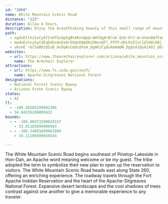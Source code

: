 ```yaml
---
id: "2060"
name: White Mountain Scenic Road
distance: "123"
duration: Allow 4 hours.
description: Enjoy the breathtaking beauty of this small range of mountains located in east-central Arizona.
path:
  - sgdoEtlkzSxCyAfIsHfGsApEgBtAKnn@p@~AWlDgArB?nA`@xE~DrC~A~GtAxBAfFe@~@FhCv@hRhHr@p@Zp@bAbE^bA|@z@lD|Ad@l@~@xAhAnDzBxClApCzBhChAjDlBzCt@x@hAPn@Q^[hB_EXgADkAOeAyDiGWkAFg@Vy@vB_En@s@b@K^Bx@n@hA|B\Zj@Vr@@x@YfDeEz@a@x@?|@X^\X`@Nl@Dp@CbKDx@Lh@b@f@ZPb@Bd@CVOl@u@lAeC|@k@z@?d@Pr@l@x@pA`@jANfAB`GAl@_ArG~@fGh@~@^Lh@D~PaBbAWlFeCh@a@~@{B~@oAv@[zAEl@LbAv@rFnJd@fADp@A`CPb@r@d@^CfAe@xByA~A_BNc@JsCVwBxCmIx@aAtCsAv@y@N_@Rs@hBmLd@mBxA{D|@}@~Dk@x@Bl@TP^Z|ALxBAnBc@xGHl@Pv@bBfAr@x@^xAd@dF?fB{AhM@`BRp@`EhJNt@DtAUfEJl@h@|@h@Xd@D|@]X[fLiS~@}@|DmC\e@h@aBCaGHsAz@_FhFqRdAeDd@gAn@y@l@k@`Ae@|@SxBSlVs@fEDbCf@~Bv@nGtDbWj[t@~AT`APhAP|FTjC`@dBj@tAt@dAbAz@rAt@fj@pOtAPjIq@zMPrCd@xB`ApD~B~Al@rElAlAl@rl@jk@fBrAn@Vn@H|CJjNBlAS~AcAzGmInB_BjU}OpBy@|Cg@|ACnBThAXfh@jUj_@j]xBxA`G`Df[bWfm@xg@xJtIdA`BhD|ItIfVlAvAZVhBZhHYt@?j@LbAb@t@f@|D`EvF`D`Dv@zLrBtAx@fJhQlBlBpJlHbAzAxEjLtAhB`BjA~Br@xBDnV{@|@YhByBj@c@rAS`@FnAb@f~@dc@jJfElBp@~ATbDDfg@S|Fs@hCEbBX~J`Fn@d@hAtA~AdD}A~AoAfB}GjK}B`HgHlZePp^}B~DsCdC_BtCo@zBSbCElAHxAbC`OTzBCfHUtIe@fJ?~Ez@z_@l@`R?xCEtDWpDkAfMMz@[~@u@v@aGrBiA`A_C`EqCxFsA`BuAjAe@l@m@hBOt@OfCSpH}@nF}Kb^y@|DO~CIxGA~C`@pK_@~d@IpAu@rBaJnLs@~ASzAf@pDBjAKb@k@hAmJpK}BvCyBzBiA`Ec@d@o@ByEk@oHk@gD_AcJsFoABoIfD{AR_BQ}@YgE{Bu@ScCSuAf@cS|PoC|AgDt@_YjD}B`@e@VyAxAiA`DoAjE_AtEwAnFkGxNeA`DG~CPtHE`FHvDGh@KXUVm@Re@A]SiFgNoCqEgDqG{CkHgDaHeAeBm@m@iAm@w@SoBEiBRiL~A}EdAoFX_JNsDb@wFlA}EpA{Nx@eGf@iFrAmCrA}C`DcD|EyAtDiDtKiCxEy@jAsC|CiQpOmFvFyBxD{JvTiBjDmSrYqLfPaEnGwGjJeAnBk@xA}@|DY|C?pCbBp_@TjCr@|FnArHXlGHrFDdVN~Ef@xDdChN^zCL~A@fEUpD]`C_AxCiB~CiBhB{MdKcAlAo@dA_@hAg@vD_A|R_@lBk@~AmA~As@l@e@VsBj@_EFeKY}GEaELwD^sD~@qAd@kEzB}EdEgCdDeAbBiOn]iDnGmBvCoDtEeH`HoGrEuFxCkhBh~@rDnKnJvVp@lCnAzHb@dEt@vOd@xEl@rDnAlF|s@`pBjA`Er@~DrAbMx@rGr@fDpAfEpCjGpHnNlCzGz@~ChAhGlEpc@HrCOjDmAbGeBzEqFrJcCjIoCpM_AdDgAfCyC~EsBtBy_@tXeD`DmB`CyA|B}AnCkAjCyV|q@}@jCs@lC{AzHyAfL{Dlf@iFxj@gB|TErHR`Fj@|EbCtMh@dFHdEC|E[jFc@`D_AxEuHvYiAlD}GlO{AnEm@xBgTn|@o@fDoAhIk@rFi@lLGlEv@jzAMdFOlB_AxEcBhF{KhYgk@zvAqEtKaCtE{DdGcC`D{`AxhAuBtDu@pBaAzC_AxEm@zEoDha@YdDU|E?lzADnINfGh@lDn@~BbGnP`A`Dn@tDp@rJb@xBd@dBdBnD|@rAtGrHhApBrAlDxAtFZlC\~FnAzb@XdK?dDInCYfD_D`Tq@xGK|NNbNArKIt@u@pDOzPc@lDa@dBqBtCeNfO{H`LyAfB}CxBmEfB{Ax@s@r@qAjC[lAIlAEzCh@dDxB`JtChK`CvJx@tG`Ffi@IrJwEhvA_@|Fo@jBi@dA
  - mwdoEvtxySyCdEqDdGsAnEeArEk@nEWpDKzDNxn@Fl_FPfF~@hLRzEIxC{@lKW|GB|_ANfGZvErC~YhPt}AxAjIjJh]n@jDb@lDPnDFtC^`t@JjGXtIZbFzn@~|H`BrOpIps@TdEO`KT`EbAjDxCvGxAdGlBzEvh@|cAli@xeA|BrGp@`DlAnHfDnUVrAp@jGFnEOpGYlB{@nD}B~He@xCYlD?`FNdDt@lEfBlFnAtBjBzBpNdNxB`CxArBbBzC|IfSr@~@zA`BbBfAzIdEvBlArCvCdA`BlAfD|Gj[tAjDvAnB`CvBpAr@jG~BrFhDnA~AbAjBpAlEnCbSdN~gApQbuApBrPx@|KPtG?j]M~Em@zD_AbEcAfCgCzDiEjFcB`DeBrFo@fDQtBKrACbE`@v~@MfCcC~Qc@dFCfGXdDf@rCx@nC|ErMpVbl@dCrHrJpTvRji@lC~F
  - uknnE`~b{SeBDi@IuB_AsDqAsCm@c@YeA_@gAK}Cy@uAmAm@W_Dg@sA}@yA{AOJ_@EeGeD{Am@wCkDUADeAi@s@eIy@yFuDiBq@_AEqK^oOVwAWyEwB}Bu@wG_AuAqAi@aBYaI_@yDs@gCsA_CmEmEeAaAaAq@eA_@}A_@eAEeb@{@_F@aFh@md@nIoB`@mChAwJjHgI~GqC`DsFjIiA`AuAx@aBd@cBRmG?cDb@yAh@qE|B_Cr@iBZsBNsd@}@cGFmAJgDj@kD`AoKxDo@b@cAbAiArCO~@_@x@cA~@iAd@gBDoFsByAWsBAiCd@gi@jZ_Bp@cBXcB@}Cm@_BaAqHwH
websites:
  - url: https://www.thearmchairexplorer.com/arizona/white_mountain_scenic_road.php
    name: The Armchair Explorer
attractions:
  - url: https://www.fs.usda.gov/asnf/
    name: Apache-Sitgreaves National Forest
designations:
  - National Forest Scenic Byway
  - Arizona State Scenic Byway
states:
  - AZ
ll:
  - -109.59203299982306
  - 34.04336200005622
bounds:
  - - -109.90473200028157
    - 33.91183899986993
  - - -109.24891699961984
    - 34.11106099956544

---
```


The White Mountain Scenic Road begins southeast of Pinetop-Lakeside in Hon-Dah, an Apache word meaning welcome or be my guest. The tribe adopted the term to symbolize their new plan to open up the reservation to visitors. The White Mountain Scenic Road heads east along State 260, offering an enriching experience. The roadway travels through the Fort Apache Indidan Reservation and the heart of the Apache-Sitgreaves National Forest. Expansive desert landscape and the cool shadows of trees contrast against one another to give a memorable experience to any traveler.
